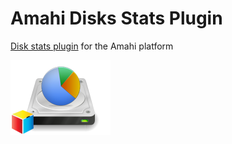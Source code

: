 Amahi Disks Stats Plugin
========================

[Disk stats plugin]() for the Amahi platform

![Disk stats plugin logo](disk-stats-plugin-logo.png)

